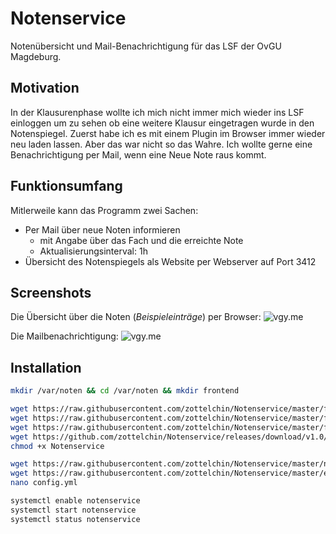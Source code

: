 # Notenservice
Notenübersicht und Mail-Benachrichtigung für das LSF der OvGU Magdeburg.

## Motivation
In der Klausurenphase wollte ich mich nicht immer mich wieder ins LSF einloggen um zu sehen ob eine weitere Klausur eingetragen wurde in den Notenspiegel. Zuerst habe ich es mit einem Plugin im Browser immer wieder neu laden lassen. Aber das war nicht so das Wahre.
Ich wollte gerne eine Benachrichtigung per Mail, wenn eine Neue Note raus kommt.

## Funktionsumfang
Mitlerweile kann das Programm zwei Sachen:
- Per Mail über neue Noten informieren 
  - mit Angabe über das Fach und die erreichte Note
  - Aktualisierungsinterval: 1h
- Übersicht des Notenspiegels als Website per Webserver auf Port 3412

## Screenshots
Die Übersicht über die Noten (_Beispieleinträge_) per Browser:
![vgy.me](https://vgy.me/SViMg1.png)

Die Mailbenachrichtigung:
![vgy.me](https://vgy.me/MyXXUW.png)
## Installation
```bash
mkdir /var/noten && cd /var/noten && mkdir frontend

wget https://raw.githubusercontent.com/zottelchin/Notenservice/master/frontend/milligram.min.css -O frontend/milligram.min.css  
wget https://raw.githubusercontent.com/zottelchin/Notenservice/master/frontend/notenuebersicht.html -O frontend/notenuebersicht.html  
wget https://raw.githubusercontent.com/zottelchin/Notenservice/master/frontend/vue.min.js -O frontend/vue.min.js
wget https://github.com/zottelchin/Notenservice/releases/download/v1.0/Notenservice  
chmod +x Notenservice

wget https://raw.githubusercontent.com/zottelchin/Notenservice/master/notenservice.service -O /etc/systemd/system/notenservice.service
wget https://raw.githubusercontent.com/zottelchin/Notenservice/master/example.config.yml -O config.yml
nano config.yml

systemctl enable notenservice
systemctl start notenservice
systemctl status notenservice

```
